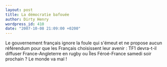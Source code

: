 ```yaml
---
layout: post
title: La démocratie bafouée
author: Dirty Henry
wordpress_id: 410
date: "2007-10-08 21:09:00 +0200"
---
```


Le gouvernement français ignore la foule qui s'émeut et ne propose aucun
référendum pour que les Français choisissent leur avenir : TF1 devra-t-il
diffuser France-Angleterre en rugby ou Îles Féroé-France samedi soir prochain ?
Le monde va mal !
